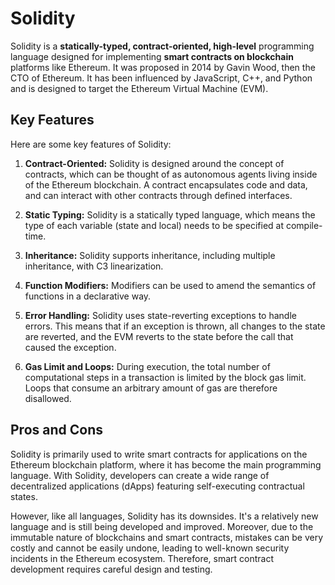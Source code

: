 # Solidity

Solidity is a **statically-typed, contract-oriented, high-level** programming language designed for implementing **smart contracts on blockchain** platforms like Ethereum. It was proposed in 2014 by Gavin Wood, then the CTO of Ethereum. It has been influenced by JavaScript, C++, and Python and is designed to target the Ethereum Virtual Machine (EVM).

## Key Features

Here are some key features of Solidity:

1. **Contract-Oriented:** Solidity is designed around the concept of contracts, which can be thought of as autonomous agents living inside of the Ethereum blockchain. A contract encapsulates code and data, and can interact with other contracts through defined interfaces.

2. **Static Typing:** Solidity is a statically typed language, which means the type of each variable (state and local) needs to be specified at compile-time.

3. **Inheritance:** Solidity supports inheritance, including multiple inheritance, with C3 linearization.

4. **Function Modifiers:** Modifiers can be used to amend the semantics of functions in a declarative way.

5. **Error Handling:** Solidity uses state-reverting exceptions to handle errors. This means that if an exception is thrown, all changes to the state are reverted, and the EVM reverts to the state before the call that caused the exception.

6. **Gas Limit and Loops:** During execution, the total number of computational steps in a transaction is limited by the block gas limit. Loops that consume an arbitrary amount of gas are therefore disallowed.

## Pros and Cons

Solidity is primarily used to write smart contracts for applications on the Ethereum blockchain platform, where it has become the main programming language. With Solidity, developers can create a wide range of decentralized applications (dApps) featuring self-executing contractual states.

However, like all languages, Solidity has its downsides. It's a relatively new language and is still being developed and improved. Moreover, due to the immutable nature of blockchains and smart contracts, mistakes can be very costly and cannot be easily undone, leading to well-known security incidents in the Ethereum ecosystem. Therefore, smart contract development requires careful design and testing.
